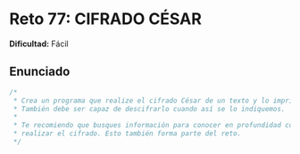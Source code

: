# Reto 77: CIFRADO CÉSAR

**Dificultad:** Fácil

## Enunciado

```Javascript
/*
 * Crea un programa que realize el cifrado César de un texto y lo imprima.
 * También debe ser capaz de descifrarlo cuando así se lo indiquemos.
 *
 * Te recomiendo que busques información para conocer en profundidad cómo
 * realizar el cifrado. Esto también forma parte del reto.
 */
```
